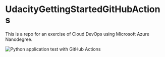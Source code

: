 # UdacityGettingStartedGitHubActions

This is a repo for an exercise of Cloud DevOps using Microsoft Azure Nanodegree.

![Python application test with GitHub Actions](https://github.com/alvarodl/UdacityGettingStartedGitHubActions/workflows/CI/badge.svg)